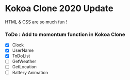 # Kokoa Clone 2020 Update

HTML & CSS are so much fun !

### ToDo : Add to momontum function in Kokoa Clone

- [x] Clock
- [x] UserName
- [x] ToDoList
- [ ] GetWeather
- [ ] GetLocation
- [ ] Battery Animation
